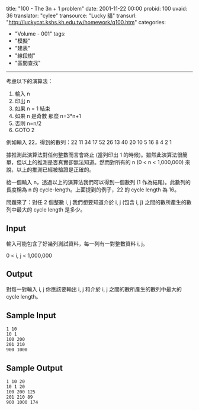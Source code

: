 title: "100 - The 3n + 1 problem"
date: 2001-11-22 00:00
probid: 100
uvaid: 36
translator: "cylee"
transource: "Lucky 貓"
transurl: "http://luckycat.kshs.kh.edu.tw/homework/q100.htm"
categories:
- "Volume - 001"
tags:
- "模擬"
- "建表"
- "線段樹"
- "區間查找"
---

考慮以下的演算法：

1. 輸入 n
2. 印出 n
3. 如果 n = 1 結束
4. 如果 n 是奇數 那麼 n=3*n+1
5. 否則 n=n/2
6. GOTO 2

例如輸入 22，得到的數列：22 11 34 17 52 26 13 40 20 10 5 16 8 4 2 1

據推測此演算法對任何整數而言會終止 (當列印出 1 的時候)。雖然此演算法很簡單，但以上的推測是否真實卻無法知道。然而對所有的 n (0 < n < 1,000,000) 來說，以上的推測已經被驗證是正確的。

給一個輸入 n，透過以上的演算法我們可以得到一個數列 (1 作為結尾)。此數列的長度稱為 n 的 cycle-length。上面提到的例子，22 的 cycle length 為 16。

問題來了：對任 2 個整數 i, j 我們想要知道介於 i, j (包含 i, j) 之間的數所產生的數列中最大的 cycle length 是多少。

<!-- more -->

## Input ##

輸入可能包含了好幾列測試資料，每一列有一對整數資料 i, j。

0 < i, j < 1,000,000

## Output ##

對每一對輸入 i, j 你應該要輸出 i, j 和介於 i, j 之間的數所產生的數列中最大的 cycle length。

## Sample Input ##

	1 10
	10 1
	100 200
	201 210
	900 1000

## Sample Output ##

	1 10 20
	10 1 20
	100 200 125
	201 210 89
	900 1000 174

